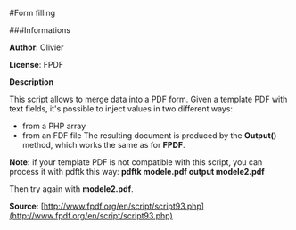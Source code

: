 #Form filling

###Informations

**Author**: Olivier

**License**: FPDF

**Description**

This script allows to merge data into a PDF form. Given a template PDF with text fields, it's possible to inject values in two different ways:
- from a PHP array
- from an FDF file
The resulting document is produced by the **Output()** method, which works the same as for **FPDF**.

**Note:** if your template PDF is not compatible with this script, you can process it with pdftk this way: __pdftk modele.pdf output modele2.pdf__

Then try again with __modele2.pdf__.

**Source**: [http://www.fpdf.org/en/script/script93.php](http://www.fpdf.org/en/script/script93.php)
